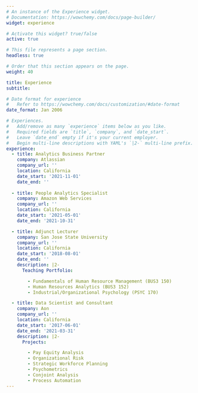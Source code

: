 ```yaml
---
# An instance of the Experience widget.
# Documentation: https://wowchemy.com/docs/page-builder/
widget: experience

# Activate this widget? true/false
active: true

# This file represents a page section.
headless: true

# Order that this section appears on the page.
weight: 40

title: Experience
subtitle:

# Date format for experience
#   Refer to https://wowchemy.com/docs/customization/#date-format
date_format: Jan 2006

# Experiences.
#   Add/remove as many `experience` items below as you like.
#   Required fields are `title`, `company`, and `date_start`.
#   Leave `date_end` empty if it's your current employer.
#   Begin multi-line descriptions with YAML's `|2-` multi-line prefix.
experience:
  - title: Analytics Business Partner
    company: Atlassian
    company_url: ''
    location: California
    date_start: '2021-11-01'
    date_end: ''
 
  - title: People Analytics Specialist
    company: Amazon Web Services
    company_url: ''
    location: California
    date_start: '2021-05-01'
    date_end: '2021-10-31'

  - title: Adjunct Lecturer
    company: San Jose State University
    company_url: ''
    location: California
    date_start: '2018-08-01'
    date_end: ''
    description: |2-
      Teaching Portfolio:

        - Fundamentals of Human Resource Management (BUS3 150)
        - Human Resources Analytics (BUS3 152)
        - Industrial/Organizational Psychology (PSYC 170)

  - title: Data Scientist and Consultant
    company: Aon
    company_url: ''
    location: California
    date_start: '2017-06-01'
    date_end: '2021-03-31'
    description: |2-
      Projects:

        - Pay Equity Analysis
        - Organizational Risk
        - Strategic Workforce Planning
        - Psychometrics
        - Conjoint Analysis
        - Process Automation
---
```

